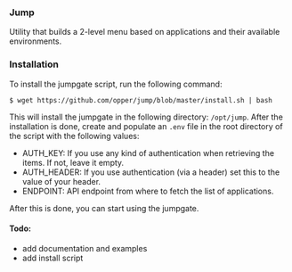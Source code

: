 ### Jump

Utility that builds a 2-level menu based on applications and their available environments.

### Installation

To install the jumpgate script, run the following command:

`$ wget https://github.com/opper/jump/blob/master/install.sh | bash`

This will install the jumpgate in the following directory: `/opt/jump`. After the installation is done, create and
populate an `.env` file in the root directory of the script with the following values:

- AUTH_KEY: If you use any kind of authentication when retrieving the items. If not, leave it empty.
- AUTH_HEADER: If you use authentication (via a header) set this to the value of your header.
- ENDPOINT: API endpoint from where to fetch the list of applications.

After this is done, you can start using the jumpgate.

#### Todo:

 - add documentation and examples
 - add install script
